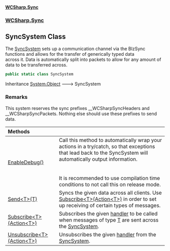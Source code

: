 #### [WCSharp.Sync](index.md 'index')
### [WCSharp.Sync](WCSharp.Sync.md 'WCSharp.Sync')

## SyncSystem Class

The [SyncSystem](WCSharp.Sync.SyncSystem.md 'WCSharp.Sync.SyncSystem') sets up a communication channel via the BlzSync functions and allows for the transfer of generically typed data  
across it. Data is automatically split into packets to allow for any amount of data to be transferred across.

```csharp
public static class SyncSystem
```

Inheritance [System.Object](https://docs.microsoft.com/en-us/dotnet/api/System.Object 'System.Object') &#129106; SyncSystem

### Remarks
This system reserves the sync prefixes __WCSharpSyncHeaders and __WCSharpSyncPackets. Nothing else should use these prefixes to send data.

| Methods | |
| :--- | :--- |
| [EnableDebug()](WCSharp.Sync.SyncSystem.EnableDebug().md 'WCSharp.Sync.SyncSystem.EnableDebug()') | Call this method to automatically wrap your actions in a try/catch, so that exceptions that lead back to the SyncSystem will automatically output information.<br/><br/><br/>It is recommended to use compilation time conditions to not call this on release mode. |
| [Send&lt;T&gt;(T)](WCSharp.Sync.SyncSystem.Send_T_(T).md 'WCSharp.Sync.SyncSystem.Send<T>(T)') | Syncs the given data across all clients. Use [Subscribe&lt;T&gt;(Action&lt;T&gt;)](WCSharp.Sync.SyncSystem.Subscribe_T_(System.Action_T_).md 'WCSharp.Sync.SyncSystem.Subscribe<T>(System.Action<T>)') in order to set up receiving of certain types of messages. |
| [Subscribe&lt;T&gt;(Action&lt;T&gt;)](WCSharp.Sync.SyncSystem.Subscribe_T_(System.Action_T_).md 'WCSharp.Sync.SyncSystem.Subscribe<T>(System.Action<T>)') | Subscribes the given [handler](WCSharp.Sync.SyncSystem.Subscribe_T_(System.Action_T_).md#WCSharp.Sync.SyncSystem.Subscribe_T_(System.Action_T_).handler 'WCSharp.Sync.SyncSystem.Subscribe<T>(System.Action<T>).handler') to be called when messages of type [T](WCSharp.Sync.SyncSystem.Subscribe_T_(System.Action_T_).md#WCSharp.Sync.SyncSystem.Subscribe_T_(System.Action_T_).T 'WCSharp.Sync.SyncSystem.Subscribe<T>(System.Action<T>).T') are sent across the [SyncSystem](WCSharp.Sync.SyncSystem.md 'WCSharp.Sync.SyncSystem'). |
| [Unsubscribe&lt;T&gt;(Action&lt;T&gt;)](WCSharp.Sync.SyncSystem.Unsubscribe_T_(System.Action_T_).md 'WCSharp.Sync.SyncSystem.Unsubscribe<T>(System.Action<T>)') | Unsubscribes the given [handler](WCSharp.Sync.SyncSystem.Unsubscribe_T_(System.Action_T_).md#WCSharp.Sync.SyncSystem.Unsubscribe_T_(System.Action_T_).handler 'WCSharp.Sync.SyncSystem.Unsubscribe<T>(System.Action<T>).handler') from the [SyncSystem](WCSharp.Sync.SyncSystem.md 'WCSharp.Sync.SyncSystem'). |

